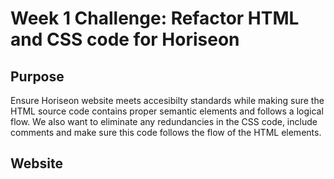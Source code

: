 # Week 1 Challenge: Refactor HTML and CSS code for Horiseon


## Purpose
Ensure Horiseon website meets accesibilty standards while making sure the HTML source code contains proper semantic elements and follows a logical flow. We also want to eliminate any redundancies in the CSS code, include comments and make sure this code follows the flow of the HTML elements.

## Website
